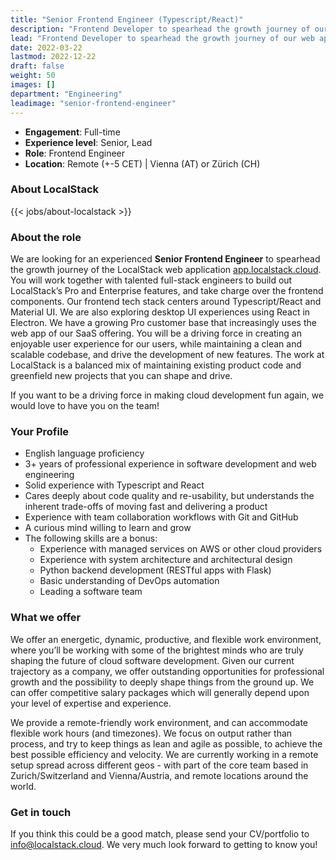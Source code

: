 ```yaml
---
title: "Senior Frontend Engineer (Typescript/React)"
description: "Frontend Developer to spearhead the growth journey of our web application."
lead: "Frontend Developer to spearhead the growth journey of our web application."
date: 2022-03-22
lastmod: 2022-12-22
draft: false
weight: 50
images: []
department: "Engineering"
leadimage: "senior-frontend-engineer"
---
```


* **Engagement**: Full-time
* **Experience level**: Senior, Lead
* **Role**: Frontend Engineer
* **Location**: Remote (+-5 CET) | Vienna (AT) or Zürich (CH)

### About LocalStack

{{< jobs/about-localstack >}}

### About the role

We are looking for an experienced **Senior Frontend Engineer** to spearhead the growth journey of the LocalStack web application [app.localstack.cloud](https://app.localstack.cloud).
You will work together with talented full-stack engineers to build out LocalStack’s Pro and Enterprise features, and take charge over the frontend components.
Our frontend tech stack centers around Typescript/React and Material UI.
We are also exploring desktop UI experiences using React in Electron.
We have a growing Pro customer base that increasingly uses the web app of our SaaS offering.
You will be a driving force in creating an enjoyable user experience for our users, while maintaining a clean and scalable codebase, and drive the development of new features.
The work at LocalStack is a balanced mix of maintaining existing product code and greenfield new projects that you can shape and drive.

If you want to be a driving force in making cloud development fun again, we would love to have you on the team!

### Your Profile

- English language proficiency
- 3+ years of professional experience in software development and web engineering
- Solid experience with Typescript and React
- Cares deeply about code quality and re-usability, but understands the inherent trade-offs of moving fast and delivering a product
- Experience with team collaboration workflows with Git and GitHub
- A curious mind willing to learn and grow
- The following skills are a bonus:
    - Experience with managed services on AWS or other cloud providers
    - Experience with system architecture and architectural design
    - Python backend development (RESTful apps with Flask)
    - Basic understanding of DevOps automation
    - Leading a software team

### What we offer

We offer an energetic, dynamic, productive, and flexible work environment, where you’ll be working with some of the brightest minds who are truly shaping the future of cloud software development. Given our current trajectory as a company, we offer outstanding opportunities for professional growth and the possibility to deeply shape things from the ground up. We can offer competitive salary packages which will generally depend upon your level of expertise and experience.

We provide a remote-friendly work environment, and can accommodate flexible work hours (and timezones). We focus on output rather than process, and try to keep things as lean and agile as possible, to achieve the best possible efficiency and velocity. We are currently working in a remote setup spread across different geos - with part of the core team based in Zurich/Switzerland and Vienna/Austria, and remote locations around the world.

### Get in touch

If you think this could be a good match, please send your CV/portfolio to <a href="mailto:info@localstack.cloud">info@localstack.cloud</a>. We very much look forward to getting to know you!
